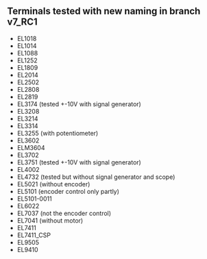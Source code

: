 ## Terminals tested with new naming in branch v7_RC1
* EL1018
* EL1014
* EL1088
* EL1252
* EL1809
* EL2014
* EL2502
* EL2808
* EL2819
* EL3174 (tested +-10V with signal generator)
* EL3208
* EL3214
* EL3314
* EL3255 (with potentiometer)
* EL3602
* ELM3604
* EL3702
* EL3751 (tested +-10V with signal generator)
* EL4002
* EL4732 (tested but without signal generator and scope)
* EL5021 (without encoder)
* EL5101 (encoder control only partly)
* EL5101-0011
* EL6022
* EL7037 (not the encoder control)
* EL7041 (without motor)
* EL7411
* EL7411_CSP
* EL9505
* EL9410
